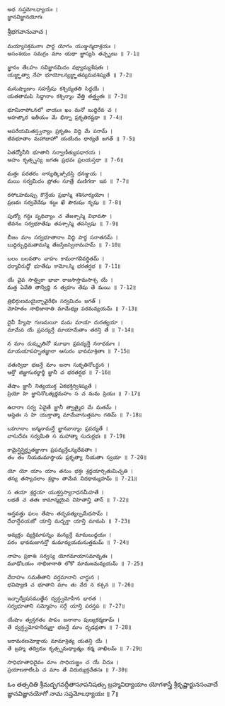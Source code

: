 	అథ సప్తమోఽధ్యాయః ।
	జ్ఞానవిజ్ఞానయోగః

శ్రీభగవానువాచ ।

	మయ్యాసక్తమనాః పార్థ యోగం యుఞ్జన్మదాశ్రయః ।
	అసంశయం సమగ్రం మాం యథా జ్ఞాస్యసి తచ్ఛృణు ॥ 7-1॥

	జ్ఞానం తేఽహం సవిజ్ఞానమిదం వక్ష్యామ్యశేషతః ।
	యజ్జ్ఞాత్వా నేహ భూయోఽన్యజ్జ్ఞాతవ్యమవశిష్యతే ॥ 7-2॥

	మనుష్యాణాం సహస్రేషు కశ్చిద్యతతి సిద్ధయే ।
	యతతామపి సిద్ధానాం కశ్చిన్మాం వేత్తి తత్త్వతః ॥ 7-3॥

	భూమిరాపోఽనలో వాయుః ఖం మనో బుద్ధిరేవ చ ।
	అహఙ్కార ఇతీయం మే భిన్నా ప్రకృతిరష్టధా ॥ 7-4॥

	అపరేయమితస్త్వన్యాం ప్రకృతిం విద్ధి మే పరామ్ ।
	జీవభూతాం మహాబాహో యయేదం ధార్యతే జగత్ ॥ 7-5॥

	ఏతద్యోనీని భూతాని సర్వాణీత్యుపధారయ ।
	అహం కృత్స్నస్య జగతః ప్రభవః ప్రలయస్తథా ॥ 7-6॥

	మత్తః పరతరం నాన్యత్కిఞ్చిదస్తి ధనఞ్జయ ।
	మయి సర్వమిదం ప్రోతం సూత్రే మణిగణా ఇవ ॥ 7-7॥

	రసోఽహమప్సు కౌన్తేయ ప్రభాస్మి శశిసూర్యయోః ।
	ప్రణవః సర్వవేదేషు శబ్దః ఖే పౌరుషం నృషు ॥ 7-8॥

	పుణ్యో గన్ధః పృథివ్యాం చ తేజశ్చాస్మి విభావసౌ ।
	జీవనం సర్వభూతేషు తపశ్చాస్మి తపస్విషు ॥ 7-9॥

	బీజం మాం సర్వభూతానాం విద్ధి పార్థ సనాతనమ్ ।
	బుద్ధిర్బుద్ధిమతామస్మి తేజస్తేజస్వినామహమ్ ॥ 7-10॥

	బలం బలవతాం చాహం కామరాగవివర్జితమ్ ।
	ధర్మావిరుద్ధో భూతేషు కామోఽస్మి భరతర్షభ ॥ 7-11॥

	యే చైవ సాత్త్వికా భావా రాజసాస్తామసాశ్చ యే ।
	మత్త ఏవేతి తాన్విద్ధి న త్వహం తేషు తే మయి ॥ 7-12॥

	త్రిభిర్గుణమయైర్భావైరేభిః సర్వమిదం జగత్ ।
	మోహితం నాభిజానాతి మామేభ్యః పరమవ్యయమ్ ॥ 7-13॥

	దైవీ హ్యేషా గుణమయీ మమ మాయా దురత్యయా ।
	మామేవ యే ప్రపద్యన్తే మాయామేతాం తరన్తి తే ॥ 7-14॥

	న మాం దుష్కృతినో మూఢాః ప్రపద్యన్తే నరాధమాః ।
	మాయయాపహృతజ్ఞానా ఆసురం భావమాశ్రితాః ॥ 7-15॥

	చతుర్విధా భజన్తే మాం జనాః సుకృతినోఽర్జున ।
	ఆర్తో జిజ్ఞాసురర్థార్థీ జ్ఞానీ చ భరతర్షభ ॥ 7-16॥

	తేషాం జ్ఞానీ నిత్యయుక్త ఏకభక్తిర్విశిష్యతే ।
	ప్రియో హి జ్ఞానినోఽత్యర్థమహం స చ మమ ప్రియః ॥ 7-17॥

	ఉదారాః సర్వ ఏవైతే జ్ఞానీ త్వాత్మైవ మే మతమ్ ।
	ఆస్థితః స హి యుక్తాత్మా మామేవానుత్తమాం గతిమ్ ॥ 7-18॥

	బహూనాం జన్మనామన్తే జ్ఞానవాన్మాం ప్రపద్యతే ।
	వాసుదేవః సర్వమితి స మహాత్మా సుదుర్లభః ॥ 7-19॥

	కామైస్తైస్తైర్హృతజ్ఞానాః ప్రపద్యన్తేఽన్యదేవతాః ।
	తం తం నియమమాస్థాయ ప్రకృత్యా నియతాః స్వయా ॥ 7-20॥

	యో యో యాం యాం తనుం భక్తః శ్రద్ధయార్చితుమిచ్ఛతి ।
	తస్య తస్యాచలాం శ్రద్ధాం తామేవ విదధామ్యహమ్ ॥ 7-21॥

	స తయా శ్రద్ధయా యుక్తస్తస్యారాధనమీహతే ।
	లభతే చ తతః కామాన్మయైవ విహితాన్హి తాన్ ॥ 7-22॥

	అన్తవత్తు ఫలం తేషాం తద్భవత్యల్పమేధసామ్ ।
	దేవాన్దేవయజో యాన్తి మద్భక్తా యాన్తి మామపి ॥ 7-23॥

	అవ్యక్తం వ్యక్తిమాపన్నం మన్యన్తే మామబుద్ధయః ।
	పరం భావమజానన్తో మమావ్యయమనుత్తమమ్ ॥ 7-24॥

	నాహం ప్రకాశః సర్వస్య యోగమాయాసమావృతః ।
	మూఢోఽయం నాభిజానాతి లోకో మామజమవ్యయమ్ ॥ 7-25॥

	వేదాహం సమతీతాని వర్తమానాని చార్జున ।
	భవిష్యాణి చ భూతాని మాం తు వేద న కశ్చన ॥ 7-26॥

	ఇచ్ఛాద్వేషసముత్థేన ద్వన్ద్వమోహేన భారత ।
	సర్వభూతాని సమ్మోహం సర్గే యాన్తి పరన్తప ॥ 7-27॥

	యేషాం త్వన్తగతం పాపం జనానాం పుణ్యకర్మణామ్ ।
	తే ద్వన్ద్వమోహనిర్ముక్తా భజన్తే మాం దృఢవ్రతాః ॥ 7-28॥

	జరామరణమోక్షాయ మామాశ్రిత్య యతన్తి యే ।
	తే బ్రహ్మ తద్విదుః కృత్స్నమధ్యాత్మం కర్మ చాఖిలమ్ ॥ 7-29॥

	సాధిభూతాధిదైవం మాం సాధియజ్ఞం చ యే విదుః ।
	ప్రయాణకాలేఽపి చ మాం తే విదుర్యుక్తచేతసః ॥ 7-30॥

ఓం తత్సదితి శ్రీమద్భగవద్గీతాసూపనిషత్సు
బ్రహ్మవిద్యాయాం యోగశాస్త్రే శ్రీకృష్ణార్జునసంవాదే
జ్ఞానవిజ్ఞానయోగో నామ సప్తమోఽధ్యాయః ॥ 7॥
